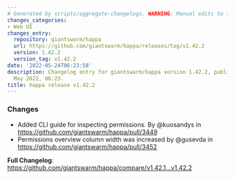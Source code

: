 ```yaml
---
# Generated by scripts/aggregate-changelogs. WARNING: Manual edits to this files will be overwritten.
changes_categories:
- Web UI
changes_entry:
  repository: giantswarm/happa
  url: https://github.com/giantswarm/happa/releases/tag/v1.42.2
  version: 1.42.2
  version_tag: v1.42.2
date: '2022-05-24T06:23:58'
description: Changelog entry for giantswarm/happa version 1.42.2, published on 24
  May 2022, 06:23.
title: happa release v1.42.2
---
```


### Changes
* Added CLI guide for inspecting permissions. By @kuosandys in https://github.com/giantswarm/happa/pull/3449
* Permissions overview column width was increased by @gusevda in https://github.com/giantswarm/happa/pull/3452

**Full Changelog**: https://github.com/giantswarm/happa/compare/v1.42.1...v1.42.2
